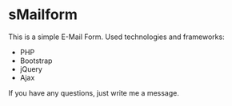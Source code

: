 <h1>sMailform</h1>

This is a simple E-Mail Form.
Used technologies and frameworks:
<ul>
    <li>PHP</li>
    <li>Bootstrap</li>
    <li>jQuery</li>
    <li>Ajax</li>
</ul>

If you have any questions, just write me a message.